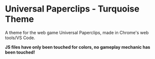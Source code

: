 # Universal Paperclips - Turquoise Theme
A theme for the web game Universal Paperclips, made in Chrome's web tools/VS Code.

**JS files have only been touched for colors, no gameplay mechanic has been touched!**
